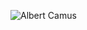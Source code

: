 ![Albert Camus](https://external-content.duckduckgo.com/iu/?u=https%3A%2F%2Fprojecteurtv.com%2Fwp-content%2Fuploads%2F2020%2F01%2FAlbert-Camus-1280x854.jpg&f=1&nofb=1)
